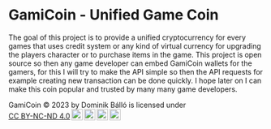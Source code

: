 # GamiCoin - Unified Game Coin
The goal of this project is to provide a unified cryptocurrency for every games that uses credit system or any kind of virtual currency for upgrading the players character or to purchase items in the game. This project is open source so then any game developer can embed GamiCoin wallets for the gamers, for this I will try to make the API simple so then the API requests for example creating new transaction  can be done quickly. I hope later on I can make this coin popular and trusted by many many game developers.

<p xmlns:cc="http://creativecommons.org/ns#" xmlns:dct="http://purl.org/dc/terms/"><span property="dct:title">GamiCoin</span>  © 2023 by <span property="cc:attributionName">Dominik Bálló</span> is licensed under <a href="http://creativecommons.org/licenses/by-nc-nd/4.0/?ref=chooser-v1" target="_blank" rel="license noopener noreferrer" style="display:inline-block;">CC BY-NC-ND 4.0<img style="height:22px!important;margin-left:3px;vertical-align:text-bottom;" src="https://mirrors.creativecommons.org/presskit/icons/cc.svg?ref=chooser-v1"><img style="height:22px!important;margin-left:3px;vertical-align:text-bottom;" src="https://mirrors.creativecommons.org/presskit/icons/by.svg?ref=chooser-v1"><img style="height:22px!important;margin-left:3px;vertical-align:text-bottom;" src="https://mirrors.creativecommons.org/presskit/icons/nc.svg?ref=chooser-v1"><img style="height:22px!important;margin-left:3px;vertical-align:text-bottom;" src="https://mirrors.creativecommons.org/presskit/icons/nd.svg?ref=chooser-v1"></a></p>
